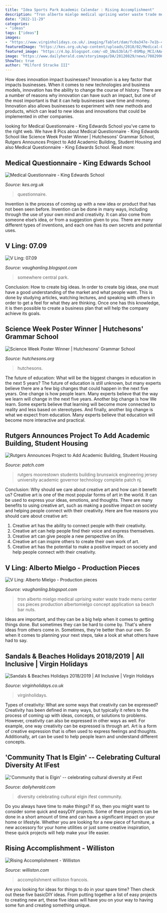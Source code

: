 ```yaml
---
title: "Idea Sports Park Academic Calendar : Rising Accomplishment"
description: "Tron alberto mielgo medical uprising water waste trade menu center css pieces production albertomielgo concept application sa beach bar nuts"
date: "2022-11-29"
categories:
- "ideas"
tags: ["ideas"]
images:
- "https://www.virginholidays.co.uk/.imaging/Tablet/dam/fc0a347e-7e1b-4474-8ee1-f6addd44d556.jpg"
featuredImage: "https://kes.org.uk/wp-content/uploads/2018/02/Medical-Questionnaire-pdf-212x300.jpg"
featured_image: "https://4.bp.blogspot.com/-oD_1NuS3blA/T-0SMbp_MCI/AAAAAAAAGEI/LLFaYmq2UHk/s1600/EXT-Gallium-Medical-Center-01.jpg"
image: "https://www.dailyherald.com/storyimage/DA/20120829/news/708299689/AR/0/AR-708299689.jpg&amp;updated=201208301043&amp;MaxW=900&amp;maxH=900&amp;noborder&amp;Q=80"
ShowToc: true
author: "Milford Stracke III"
---
```



How does innovation impact businesses?
Innovation is a key factor that impacts businesses. When it comes to new technologies and business models, innovation has the ability to change the course of history. There are a number of reasons why innovation can have such an impact, but one of the most important is that it can help businesses save time and money. Innovation also allows businesses to experiment with new methods and products, which can lead to new ideas and innovations that could be implemented in other companies.

	

		
looking for Medical Questionnaire - King Edwards School you've came to the right web. We have 8 Pics about Medical Questionnaire - King Edwards School like Science Week Poster Winner | Hutchesons&#039; Grammar School, Rutgers Announces Project to Add Academic Building, Student Housing and also Medical Questionnaire - King Edwards School. Read more:
		
    
## Medical Questionnaire - King Edwards School

<img loading=lazy src="https://kes.org.uk/wp-content/uploads/2018/02/Medical-Questionnaire-pdf-212x300.jpg" onerror="this.onerror=null;this.src='https://tse3.mm.bing.net/th?id=OIP.z647YT7nHS0OCjib9eFKagAAAA&amp;pid=15.1';" alt="Medical Questionnaire - King Edwards School">

_Source: kes.org.uk_

>questionnaire. 

	

Invention is the process of coming up with a new idea or product that has not been seen before. Invention can be done in many ways, including through the use of your own mind and creativity. It can also come from someone else’s idea, or from a suggestion given to you. There are many different types of inventions, and each one has its own secrets and potential uses.

    
## V Ling: 07.09

<img loading=lazy src="https://4.bp.blogspot.com/_annTPGBcsB4/Sl03XkROOMI/AAAAAAAACfw/oje6Jt03ePE/s400/DSCI0302.jpg" onerror="this.onerror=null;this.src='https://tse4.mm.bing.net/th?id=OIP.nZQJovQbC4ljXaIZDU0GfQAAAA&amp;pid=15.1';" alt="V Ling: 07.09">

_Source: vaughanling.blogspot.com_

>somewhere central park. 

	

Conclusion: How to create big ideas.
In order to create big ideas, one must have a good understanding of the market and what people want. This is done by studying articles, watching lectures, and speaking with others in order to get a feel for what they are thinking. Once one has this knowledge, it is then possible to create a business plan that will help the company achieve its goals.

    
## Science Week Poster Winner | Hutchesons&#039; Grammar School

<img loading=lazy src="https://www.hutchesons.org/media/2020/03/IMG_2571-rotated.jpg" onerror="this.onerror=null;this.src='https://tse3.mm.bing.net/th?id=OIP.HRSqxr8ZhSEtv-aLq1IxKwHaJ4&amp;pid=15.1';" alt="Science Week Poster Winner | Hutchesons&#039; Grammar School">

_Source: hutchesons.org_

>hutchesons. 

	

The future of education: What will be the biggest changes in education in the next 5 years?
The future of education is still unknown, but many experts believe there are a few big changes that could happen in the next five years. 
One change is how people learn. Many experts believe that the way we learn will change in the next five years. 
Another big change is how We learn. Some experts believe that learning will become more connected to reality and less based on stereotypes. 
And finally, another big change is what we expect from education. Many experts believe that education will become more interactive and practical.

    
## Rutgers Announces Project To Add Academic Building, Student Housing

<img loading=lazy src="https://cdn.patchcdn.com/users/93127/2013/07/T800x600/aeb436f1eea30aeaf65c0c190aee518a.png" onerror="this.onerror=null;this.src='https://tse1.mm.bing.net/th?id=OIP.ZQl716zmyUMpw1xi50CJowHaFj&amp;pid=15.1';" alt="Rutgers Announces Project to Add Academic Building, Student Housing">

_Source: patch.com_

>rutgers moorestown students building brunswick engineering jersey university academic governor technology complete patch nj. 

	

Conclusion: Why should we care about creative art and how can it benefit us?
Creative art is one of the most popular forms of art in the world. It can be used to express your ideas, emotions, and thoughts. There are many benefits to using creative art, such as making a positive impact on society and helping people connect with their creativity. Here are five reasons you should care about creative art: 
1) Creative art has the ability to connect people with their creativity.
2) Creative art can help people find their voice and express themselves.
3) Creative art can give people a new perspective on life.
4) Creative art can inspire others to create their own work of art.
5) Creative art has the potential to make a positive impact on society and help people connect with their creativity.

    
## V Ling: Alberto Mielgo - Production Pieces

<img loading=lazy src="https://4.bp.blogspot.com/-oD_1NuS3blA/T-0SMbp_MCI/AAAAAAAAGEI/LLFaYmq2UHk/s1600/EXT-Gallium-Medical-Center-01.jpg" onerror="this.onerror=null;this.src='https://tse1.mm.bing.net/th?id=OIP.6_DaPqbFn574QxHhak2fMAHaC_&amp;pid=15.1';" alt="V Ling: Alberto Mielgo - Production pieces">

_Source: vaughanling.blogspot.com_

>tron alberto mielgo medical uprising water waste trade menu center css pieces production albertomielgo concept application sa beach bar nuts. 

	

Ideas are important, and they can be a big help when it comes to getting things done. But sometimes they can be hard to come by. That's where ideas from others come in. Sometimes, they're better than our own. So when it comes to planning your next steps, take a look at what others have had to say.

    
## Sandals &amp; Beaches Holidays 2018/2019 | All Inclusive | Virgin Holidays

<img loading=lazy src="https://www.virginholidays.co.uk/.imaging/Tablet/dam/fc0a347e-7e1b-4474-8ee1-f6addd44d556.jpg" onerror="this.onerror=null;this.src='https://tse4.mm.bing.net/th?id=OIP.w1Auj3S8ElFQAV2JGpewHAHaE8&amp;pid=15.1';" alt="Sandals &amp; Beaches Holidays 2018/2019 | All Inclusive | Virgin Holidays">

_Source: virginholidays.co.uk_

>virginholidays. 

	

Types of creativity: What are some ways that creativity can be expressed?
Creativity has been defined in many ways, but typically it refers to the process of coming up with ideas, concepts, or solutions to problems. However, creativity can also be expressed in other ways as well. For example, one way creativity can be expressed is through art. Art is a form of creative expression that is often used to express feelings and thoughts. Additionally, art can be used to help people learn and understand different concepts.

    
## &#039;Community That Is Elgin&#039; -- Celebrating Cultural Diversity At IFest

<img loading=lazy src="https://www.dailyherald.com/storyimage/DA/20120829/news/708299689/AR/0/AR-708299689.jpg&amp;updated=201208301043&amp;MaxW=900&amp;maxH=900&amp;noborder&amp;Q=80" onerror="this.onerror=null;this.src='https://tse3.mm.bing.net/th?id=OIP.Gn37lUpRratAx8CQt7MdhAHaKm&amp;pid=15.1';" alt="&#039;Community that is Elgin&#039; -- celebrating cultural diversity at iFest">

_Source: dailyherald.com_

>diversity celebrating cultural elgin ifest community. 

	

Do you always have time to make things? If so, then you might want to consider some quick and easyDIY projects. Some of these projects can be done in a short amount of time and can have a significant impact on your home or lifestyle. Whether you are looking for a new piece of furniture, a new accessory for your home utilities or just some creative inspiration, these quick projects will help make your life easier.

    
## Rising Accomplishment - Williston

<img loading=lazy src="http://www.williston.com/wp-content/uploads/2019/12/170224_ZoeFrancois-69-web.jpg" onerror="this.onerror=null;this.src='https://tse4.mm.bing.net/th?id=OIP.j5wNSDHPEFIKwfXYYiahygHaLH&amp;pid=15.1';" alt="Rising Accomplishment - Williston">

_Source: williston.com_

>accomplishment williston francois. 

	

Are you looking for ideas for things to do in your spare time? Then check out these five basicDIY ideas. From putting together a list of easy projects to creating new art, these five ideas will have you on your way to having some fun and creating something unique.


